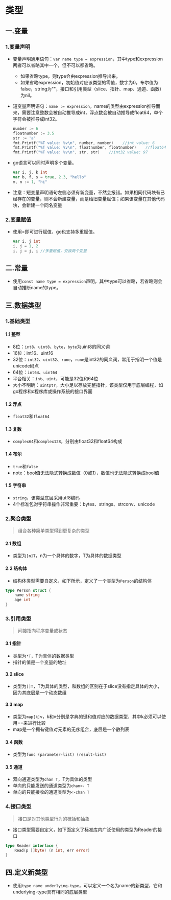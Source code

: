 # 类型

## 一.变量

### 1.变量声明

* 变量声明通用语句：`var name type = expression`，其中type和expression两者可以省略其中一个，但不可以都省略。
  * 如果省略type，则type会由expression推导出来。
  * 如果省略expression，初始值对应该类型的零值，数字为0，布尔值为false，string为""，接口和引用类型（slice、指针、map、通道、函数）为nil。
*   短变量声明语句：`name := expression`，name的类型由expression推导而来，需要注意整数会被自动推导成int，浮点数会被自动推导成float64，单个字符会被推导成int32。

    ```go
    number := 6
    floatnumber := 3.5
    str := 'a'
    fmt.Printf("%T value: %v\n", number, number)    //int value: 6
    fmt.Printf("%T value: %v\n", floatnumber, floatnumber)    //float64 value: 3.5
    fmt.Printf("%T value: %v\n", str, str)    //int32 value: 97
    ```
*   go语言可以同时声明多个变量。

    ```go
    var i, j, k int
    var b, f, s = true, 2.3, "hello"
    m, n := 1, "hi"
    ```
* 注意：短变量声明语句左侧必须有新变量，不然会报错。如果相同代码块有已经存在的变量，则不会新建变量，而是给旧变量赋值；如果该变量在其他代码块，会新建一个同名变量

### 2.变量赋值

*   使用=即可进行赋值，go也支持多重赋值。

    ```go
    var i, j int
    i, j = 1, 2
    i, j = j, i //多重赋值，交换两个变量
    ```

## 二.常量

* 使用`const name type = expression`声明，其中type可以省略，若省略则会自动推断name的type。

## 三.数据类型

### 1.基础类型

#### 1.1 整型

* 8位：`int8`、`uint8`、`byte`，`byte`为uint8的同义词
* 16位：int16、uint16
* 32位：`int32`、`uint32`、`rune`，`rune`是int32的同义词，常用于指明一个值是unicode码点
* 64位：`int64`、`uint64`
* 平台相关：`int`、`uint`，可能是32位和64位
* 大小不明确：`uintptr`，大小足以存放完整指针，该类型仅用于底层编程，如go程序和c程序库或操作系统的接口界面

#### 1.2 浮点

* `float32`和`float64`

#### 1.3 复数

* `complex64`和`complex128`，分别由float32和float64构成

#### 1.4 布尔

* `true`和`false`
* note：bool值无法隐式转换成数值（0或1），数值也无法隐式转换成bool值

#### 1.5 字符串

* `string`，该类型底层采用utf8编码
* 4个标准包对字符串操作非常重要：bytes、strings、strconv、unicode

### 2.聚合类型

> 组合各种简单类型得到更复杂的类型

#### 2.1 数组

* 类型为`[n]T`，n为一个具体的数字，T为具体的数据类型

#### 2.2 结构体

* 结构体类型需要自定义，如下所示，定义了一个类型为`Person`的结构体

```go
type Person struct {
    name string
    age int
}
```

### 3.引用类型

> 间接指向程序变量或状态

#### 3.1 指针

* 类型为`*T`，T为具体的数据类型
* 指针的值是一个变量的地址

#### 3.2 slice

* 类型为`[]T`，T为具体的类型，和数组的区别在于slice没有指定具体的大小，因为其底层是一个动态数组

#### 3.3 map

* 类型为`map[k]v`，k和v分别是字典的键和值对应的数据类型，其中k必须可以使用==来进行比较
* map是一个拥有键值对元素的无序组合，底层是一个散列表

#### 3.4 函数

* 类型为`func (parameter-list) (result-list)`

#### 3.5 通道

* 双向通道类型为`chan T`，T为具体的类型
* 单向的只能发送的通道类型为`chan<- T`
* 单向的只能接收的通道类型为`<-chan T`

### 4.接口类型

> 接口是对其他类型行为的概括和抽象

* 接口类型需要自定义，如下面定义了标准库内广泛使用的类型为Reader的接口

```go
type Reader interface {
    Read(p []byte) (n int, err error)
}
```

## 四.定义新类型

* 使用`type name underlying-type`，可以定义一个名为name的新类型，它和underlying-type具有相同的底层类型
